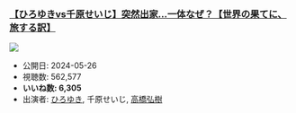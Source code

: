 ### [【ひろゆきvs千原せいじ】突然出家…一体なぜ？【世界の果てに、旅する訳】](https://www.youtube.com/watch?v=IF8q8JbwYxw)
[![](https://img.youtube.com/vi/IF8q8JbwYxw/sddefault.jpg)](https://www.youtube.com/watch?v=IF8q8JbwYxw)
-   公開日: 2024-05-26
-   視聴数: 562,577
-   **いいね数: 6,305**
-   出演者: [ひろゆき](/rehacq_fan/people/ひろゆき "wikilink"), 千原せいじ, [高橋弘樹](/rehacq_fan/people/高橋弘樹 "wikilink")
